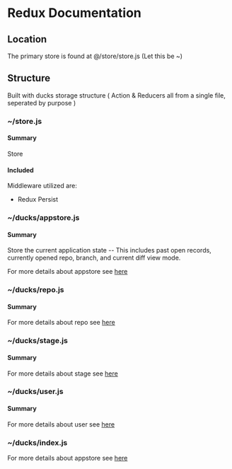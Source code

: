 # Redux Documentation

## Location
The primary store is found at @/store/store.js (Let this be ~)  

## Structure
Built with ducks storage structure ( Action & Reducers all from a single file, seperated by purpose )
### ~/store.js
#### Summary
Store
#### Included
Middleware utilized are:
* Redux Persist

### ~/ducks/appstore.js
#### Summary
Store the current application state -- This includes past open records, currently opened repo, branch, and current diff view mode.  
  
For more details about appstore see [here](./appstore.md)

### ~/ducks/repo.js
#### Summary

For more details about repo see [here](./repo.md)

### ~/ducks/stage.js
#### Summary

For more details about stage see [here](./stage.md)

### ~/ducks/user.js
#### Summary

For more details about user see [here](./user.md)

### ~/ducks/index.js

For more details about appstore see [here](./index.md)
